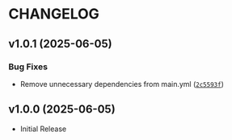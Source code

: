 # CHANGELOG

<!-- version list -->

## v1.0.1 (2025-06-05)

### Bug Fixes

- Remove unnecessary dependencies from main.yml
  ([`2c5593f`](https://github.com/flattio/Flattool/commit/2c5593f94bec280bf6b95fc9a6de3dea2a0be098))


## v1.0.0 (2025-06-05)

- Initial Release
